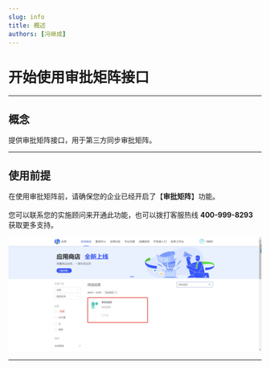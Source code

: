 ```yaml
---
slug: info
title: 概述
authors: [冯继成]
---
```


# 开始使用审批矩阵接口

---
## 概念
提供审批矩阵接口，用于第三方同步审批矩阵。

---
## 使用前提
在使用审批矩阵前，请确保您的企业已经开启了【**审批矩阵**】功能。<br/>  
您可以联系您的实施顾问来开通此功能，也可以拨打客服热线 **400-999-8293** 获取更多支持。

![image](images/使用审批矩阵接口前提.png)

---













